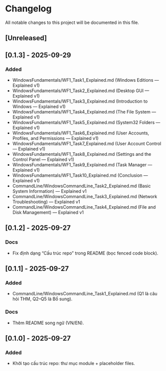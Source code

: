 # Changelog
All notable changes to this project will be documented in this file.

## [Unreleased]

## [0.1.3] - 2025-09-29
### Added
- WindowsFundamentals/WF1_Task1_Explained.md (Windows Editions — Explained v1)
- WindowsFundamentals/WF1_Task2_Explained.md (Desktop GUI — Explained v1)
- WindowsFundamentals/WF1_Task3_Explained.md (Introduction to Windows — Explained v1)
- WindowsFundamentals/WF1_Task4_Explained.md (The File System — Explained v1)
- WindowsFundamentals/WF1_Task5_Explained.md (System32 Folders — Explained v1)
- WindowsFundamentals/WF1_Task6_Explained.md (User Accounts, Profiles, and Permissions — Explained v1)
- WindowsFundamentals/WF1_Task7_Explained.md (User Account Control — Explained v1)
- WindowsFundamentals/WF1_Task8_Explained.md (Settings and the Control Panel — Explained v1)
- WindowsFundamentals/WF1_Task9_Explained.md (Task Manager — Explained v1)
- WindowsFundamentals/WF1_Task10_Explained.md (Conclusion — Explained v1)
- CommandLine/WindowsCommandLine_Task2_Explained.md (Basic System Information) — Explained v1
- CommandLine/WindowsCommandLine_Task3_Explained.md (Network Troubleshooting) — Explained v1
- CommandLine/WindowsCommandLine_Task4_Explained.md (File and Disk Management) — Explained v1


## [0.1.2] - 2025-09-27
### Docs
- Fix định dạng “Cấu trúc repo” trong README (bọc fenced code block).

## [0.1.1] - 2025-09-27
### Added
- CommandLine/WindowsCommandLine_Task1_Explained.md (Q1 là câu hỏi THM, Q2–Q5 là Bổ sung).

### Docs
- Thêm README song ngữ (VN/EN).

## [0.1.0] - 2025-09-27
### Added
- Khởi tạo cấu trúc repo: thư mục module + placeholder files.
